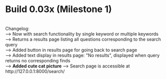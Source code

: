 # Build 0.03x (Milestone 1)
<br>
Changelog:
<br>
--> Now with search functionality by single keyword or multiple keywords<br>
--> Returns a results page listing all questions corresponding to the search query<br>
--> Added button in results page for going back to search page<br>
--> Added text display in results page: "No results", displayed when query returns no corresponding finds<br>
--> <b>Added cute cat picture</b>
--> Search page is accessible at http://127.0.0.1:8000/search/<br>
